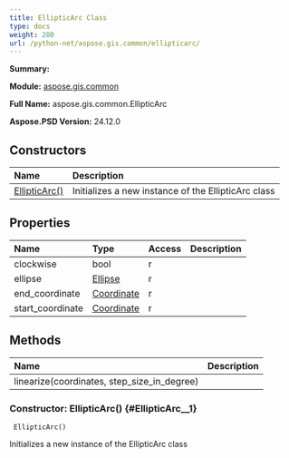 ```yaml
---
title: EllipticArc Class
type: docs
weight: 280
url: /python-net/aspose.gis.common/ellipticarc/
---
```


**Summary:** 

**Module:** [aspose.gis.common](/psd/python-net/aspose.gis.common/)

**Full Name:** aspose.gis.common.EllipticArc

**Aspose.PSD Version:** 24.12.0

## **Constructors**
| **Name** | **Description** |
| :- | :- |
| [EllipticArc()](#EllipticArc__1) | Initializes a new instance of the EllipticArc class |
## **Properties**
| **Name** | **Type** | **Access** | **Description** |
| :- | :- | :- | :- |
| clockwise | bool | r |    |
| ellipse | [Ellipse](/psd/python-net/aspose.gis.common.formats.mapinfo.graphicalobjects/ellipse) | r |    |
| end_coordinate | [Coordinate](/psd/python-net/aspose.gis.common/coordinate) | r |    |
| start_coordinate | [Coordinate](/psd/python-net/aspose.gis.common/coordinate) | r |    |
## **Methods**
| **Name** | **Description** |
| :- | :- |
| linearize(coordinates, step_size_in_degree) |    |


### Constructor: EllipticArc() {#EllipticArc__1}


```
 EllipticArc() 
```

Initializes a new instance of the EllipticArc class

